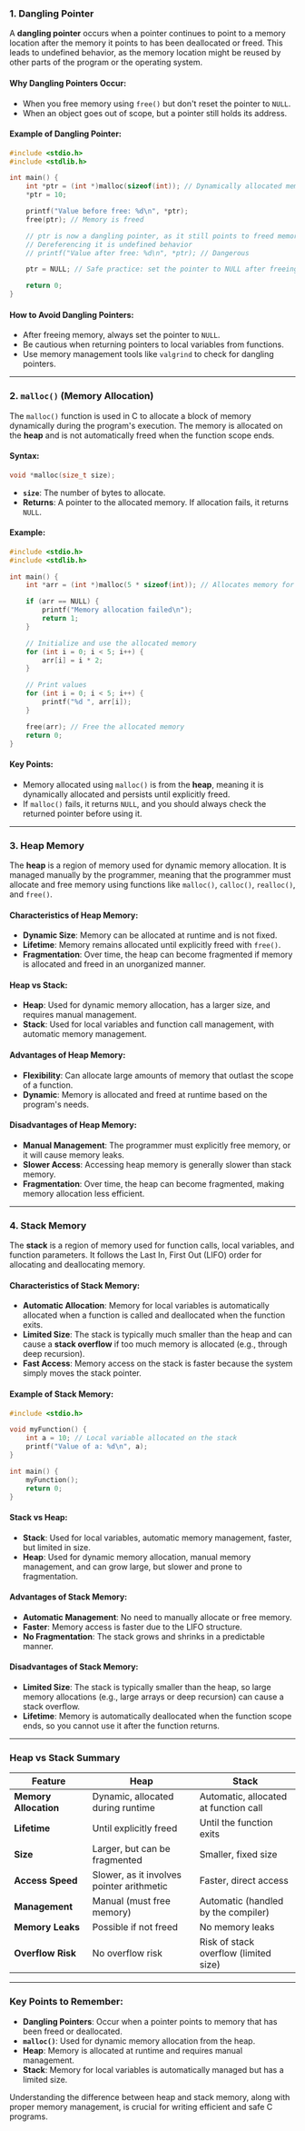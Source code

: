 ### **1. Dangling Pointer**
A **dangling pointer** occurs when a pointer continues to point to a memory location after the memory it points to has been deallocated or freed. This leads to undefined behavior, as the memory location might be reused by other parts of the program or the operating system.

#### **Why Dangling Pointers Occur:**
- When you free memory using `free()` but don't reset the pointer to `NULL`.
- When an object goes out of scope, but a pointer still holds its address.

#### **Example of Dangling Pointer:**
```c
#include <stdio.h>
#include <stdlib.h>

int main() {
    int *ptr = (int *)malloc(sizeof(int)); // Dynamically allocated memory
    *ptr = 10;

    printf("Value before free: %d\n", *ptr);
    free(ptr); // Memory is freed

    // ptr is now a dangling pointer, as it still points to freed memory
    // Dereferencing it is undefined behavior
    // printf("Value after free: %d\n", *ptr); // Dangerous

    ptr = NULL; // Safe practice: set the pointer to NULL after freeing

    return 0;
}
```

#### **How to Avoid Dangling Pointers:**
- After freeing memory, always set the pointer to `NULL`.
- Be cautious when returning pointers to local variables from functions.
- Use memory management tools like `valgrind` to check for dangling pointers.

---

### **2. `malloc()` (Memory Allocation)**
The `malloc()` function is used in C to allocate a block of memory dynamically during the program's execution. The memory is allocated on the **heap** and is not automatically freed when the function scope ends.

#### **Syntax:**
```c
void *malloc(size_t size);
```

- **`size`**: The number of bytes to allocate.
- **Returns**: A pointer to the allocated memory. If allocation fails, it returns `NULL`.

#### **Example:**
```c
#include <stdio.h>
#include <stdlib.h>

int main() {
    int *arr = (int *)malloc(5 * sizeof(int)); // Allocates memory for 5 integers

    if (arr == NULL) {
        printf("Memory allocation failed\n");
        return 1;
    }

    // Initialize and use the allocated memory
    for (int i = 0; i < 5; i++) {
        arr[i] = i * 2;
    }

    // Print values
    for (int i = 0; i < 5; i++) {
        printf("%d ", arr[i]);
    }

    free(arr); // Free the allocated memory
    return 0;
}
```

#### **Key Points:**
- Memory allocated using `malloc()` is from the **heap**, meaning it is dynamically allocated and persists until explicitly freed.
- If `malloc()` fails, it returns `NULL`, and you should always check the returned pointer before using it.

---

### **3. Heap Memory**
The **heap** is a region of memory used for dynamic memory allocation. It is managed manually by the programmer, meaning that the programmer must allocate and free memory using functions like `malloc()`, `calloc()`, `realloc()`, and `free()`.

#### **Characteristics of Heap Memory:**
- **Dynamic Size**: Memory can be allocated at runtime and is not fixed.
- **Lifetime**: Memory remains allocated until explicitly freed with `free()`.
- **Fragmentation**: Over time, the heap can become fragmented if memory is allocated and freed in an unorganized manner.

#### **Heap vs Stack:**
- **Heap**: Used for dynamic memory allocation, has a larger size, and requires manual management.
- **Stack**: Used for local variables and function call management, with automatic memory management.

#### **Advantages of Heap Memory:**
- **Flexibility**: Can allocate large amounts of memory that outlast the scope of a function.
- **Dynamic**: Memory is allocated and freed at runtime based on the program's needs.

#### **Disadvantages of Heap Memory:**
- **Manual Management**: The programmer must explicitly free memory, or it will cause memory leaks.
- **Slower Access**: Accessing heap memory is generally slower than stack memory.
- **Fragmentation**: Over time, the heap can become fragmented, making memory allocation less efficient.

---

### **4. Stack Memory**
The **stack** is a region of memory used for function calls, local variables, and function parameters. It follows the Last In, First Out (LIFO) order for allocating and deallocating memory.

#### **Characteristics of Stack Memory:**
- **Automatic Allocation**: Memory for local variables is automatically allocated when a function is called and deallocated when the function exits.
- **Limited Size**: The stack is typically much smaller than the heap and can cause a **stack overflow** if too much memory is allocated (e.g., through deep recursion).
- **Fast Access**: Memory access on the stack is faster because the system simply moves the stack pointer.

#### **Example of Stack Memory:**
```c
#include <stdio.h>

void myFunction() {
    int a = 10; // Local variable allocated on the stack
    printf("Value of a: %d\n", a);
}

int main() {
    myFunction();
    return 0;
}
```

#### **Stack vs Heap:**
- **Stack**: Used for local variables, automatic memory management, faster, but limited in size.
- **Heap**: Used for dynamic memory allocation, manual memory management, and can grow large, but slower and prone to fragmentation.

#### **Advantages of Stack Memory:**
- **Automatic Management**: No need to manually allocate or free memory.
- **Faster**: Memory access is faster due to the LIFO structure.
- **No Fragmentation**: The stack grows and shrinks in a predictable manner.

#### **Disadvantages of Stack Memory:**
- **Limited Size**: The stack is typically smaller than the heap, so large memory allocations (e.g., large arrays or deep recursion) can cause a stack overflow.
- **Lifetime**: Memory is automatically deallocated when the function scope ends, so you cannot use it after the function returns.

---

### **Heap vs Stack Summary**

| **Feature**           | **Heap**                                | **Stack**                            |
|-----------------------|-----------------------------------------|--------------------------------------|
| **Memory Allocation**  | Dynamic, allocated during runtime       | Automatic, allocated at function call|
| **Lifetime**           | Until explicitly freed                 | Until the function exits            |
| **Size**               | Larger, but can be fragmented          | Smaller, fixed size                 |
| **Access Speed**       | Slower, as it involves pointer arithmetic | Faster, direct access               |
| **Management**         | Manual (must free memory)              | Automatic (handled by the compiler)  |
| **Memory Leaks**       | Possible if not freed                  | No memory leaks                     |
| **Overflow Risk**      | No overflow risk                       | Risk of stack overflow (limited size)|

---

### **Key Points to Remember:**
- **Dangling Pointers**: Occur when a pointer points to memory that has been freed or deallocated.
- **`malloc()`**: Used for dynamic memory allocation from the heap.
- **Heap**: Memory is allocated at runtime and requires manual management.
- **Stack**: Memory for local variables is automatically managed but has a limited size.

Understanding the difference between heap and stack memory, along with proper memory management, is crucial for writing efficient and safe C programs.